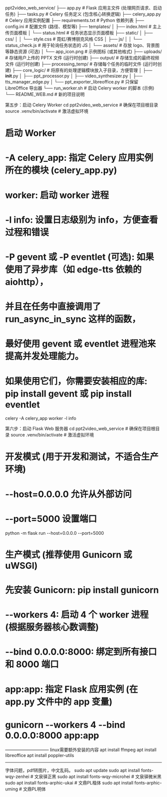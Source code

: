 ppt2video_web_service/
├── app.py                 # Flask 应用主文件 (处理网页请求、启动任务)
├── tasks.py               # Celery 任务定义 (包含核心转换逻辑)
├── celery_app.py          # Celery 应用实例配置
├── requirements.txt       # Python 依赖列表
├── config.ini             # 配置文件 (路径、模型等)
├── templates/
│   ├── index.html         # 主上传页面模板
│   └── status.html        # 任务状态显示页面模板
├── static/
│   ├── css/
│   │   └── style.css      # 霓虹/赛博朋克风格 CSS
│   ├── js/
│   │   └── status_check.js # 用于轮询任务状态的 JS
│   └── assets/              # 存放 logo、背景图等静态资源 (可选)
│       └── app_icon.png     # 示例图标 (或其他格式)
├── uploads/               # 存储用户上传的 PPTX 文件 (运行时创建)
├── output/                # 存储生成的最终视频文件 (运行时创建)
├── processing_temp/       # 存储每个任务的临时文件 (运行时创建)
├── core_logic/            # 将原有的处理逻辑模块放入子目录，方便管理
│   ├── __init__.py
│   ├── ppt_processor.py
│   ├── video_synthesizer.py
│   ├── tts_manager_edge.py
│   └── ppt_exporter_libreoffice.py # 只保留 LibreOffice 导出器
└── run_worker.sh          # 启动 Celery worker 的脚本 (示例)
└── README_WEB.md          # 新的项目说明

第五步：启动 Celery Worker
cd ppt2video_web_service # 确保在项目根目录
source .venv/bin/activate # 激活虚拟环境

# 启动 Worker
# -A celery_app: 指定 Celery 应用实例所在的模块 (celery_app.py)
# worker: 启动 worker 进程
# -l info: 设置日志级别为 info，方便查看过程和错误
# -P gevent 或 -P eventlet (可选): 如果使用了异步库（如 edge-tts 依赖的 aiohttp），
# 并且在任务中直接调用了 run_async_in_sync 这样的函数，
# 最好使用 gevent 或 eventlet 进程池来提高并发处理能力。
# 如果使用它们，你需要安装相应的库: pip install gevent 或 pip install eventlet
celery -A celery_app worker -l info


第六步：启动 Flask Web 服务器
cd ppt2video_web_service # 确保在项目根目录
source .venv/bin/activate # 激活虚拟环境

# 开发模式 (用于开发和测试，不适合生产环境)
# --host=0.0.0.0 允许从外部访问
# --port=5000 设置端口
python -m flask run --host=0.0.0.0 --port=5000

# 生产模式 (推荐使用 Gunicorn 或 uWSGI)
# 先安装 Gunicorn: pip install gunicorn
# --workers 4: 启动 4 个 worker 进程 (根据服务器核心数调整)
# --bind 0.0.0.0:8000: 绑定到所有接口和 8000 端口
# app:app: 指定 Flask 应用实例 (在 app.py 文件中的 app 变量)
# gunicorn --workers 4 --bind 0.0.0.0:8000 app:app



——————————
linux需要额外安装的内容
apt install ffmpeg
apt install libreoffice
apt install poppler-utils


------
字体问题，pdf转图片，中文乱码。
sudo apt update
sudo apt install fonts-wqy-zenhei # 文泉驿正黑
sudo apt install fonts-wqy-microhei # 文泉驿微米黑
sudo apt install fonts-arphic-ukai # 文鼎PL楷体
sudo apt install fonts-arphic-uming # 文鼎PL明体